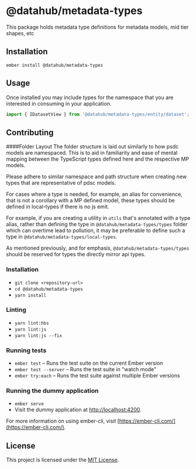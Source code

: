 # @datahub/metadata-types

This package holds metadata type definitions for metadata models, mid tier shapes, etc

## Installation

```
ember install @datahub/metadata-types
```

## Usage

Once installed you may include types for the namespace that you are interested in consuming in your application.

```ts
import { IDatasetView } from '@datahub/metadata-types/entity/dataset';
```

## Contributing

####Folder Layout
The folder structure is laid out similarly to how psdc models are namespaced.
This is to aid in familiarity and ease of mental mapping between the TypeScript types defined here and the respective MP models.

Please adhere to similar namespace and path structure when creating new types that are representative of pdsc models.

For cases where a type is needed, for example, an alias for convenience, that is not a corollary with a MP defined model, these types should be defined in local-types if there is no js emit.

For example, if you are creating a utility in `utils` that's annotated with a type alias, rather than defining the type in `@datahub/metadata-types/types` folder which can overtime lead to pollution, it may be preferable to define such a type in `@datahub/metadata-types/local-types`.

As mentioned previously, and for emphasis, `@datahub/metadata-types/types` should be reserved for types the directly mirror api types.

### Installation

- `git clone <repository-url>`
- `cd @datahub/metadata-types`
- `yarn install`

### Linting

- `yarn lint:hbs`
- `yarn lint:js`
- `yarn lint:js --fix`

### Running tests

- `ember test` – Runs the test suite on the current Ember version
- `ember test --server` – Runs the test suite in "watch mode"
- `ember try:each` – Runs the test suite against multiple Ember versions

### Running the dummy application

- `ember serve`
- Visit the dummy application at [http://localhost:4200](http://localhost:4200).

For more information on using ember-cli, visit [https://ember-cli.com/](https://ember-cli.com/).

## License

This project is licensed under the [MIT License](LICENSE.md).
